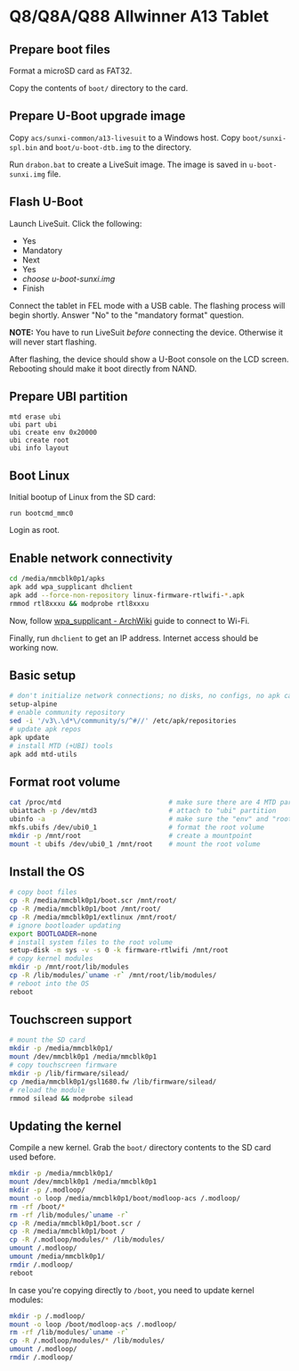 # Q8/Q8A/Q88 Allwinner A13 Tablet

## Prepare boot files

Format a microSD card as FAT32.

Copy the contents of `boot/` directory to the card.

## Prepare U-Boot upgrade image

Copy `acs/sunxi-common/a13-livesuit` to a Windows host. Copy `boot/sunxi-spl.bin` and `boot/u-boot-dtb.img` to the directory.

Run `drabon.bat` to create a LiveSuit image. The image is saved in `u-boot-sunxi.img` file.

## Flash U-Boot

Launch LiveSuit. Click the following:

- Yes
- Mandatory
- Next
- Yes
- *choose u-boot-sunxi.img*
- Finish

Connect the tablet in FEL mode with a USB cable. The flashing process will begin shortly. Answer "No" to the "mandatory format" question.

**NOTE:** You have to run LiveSuit *before* connecting the device. Otherwise it will never start flashing.

After flashing, the device should show a U-Boot console on the LCD screen. Rebooting should make it boot directly from NAND.

<!--
## Updating U-Boot

Insert the boot SD card with an updated `u-boot-dtb.img` file.

DOESN'T WORK.

```
load mmc 0:1 ${loadaddr} /u-boot-dtb.img
mtd erase uboot
mtd write.raw uboot ${fileaddr} 0 ${filesize}
mtd erase uboot-rescue
mtd write.raw uboot-rescue ${fileaddr} 0 ${filesize}
```
-->

## Prepare UBI partition

```
mtd erase ubi
ubi part ubi
ubi create env 0x20000
ubi create root
ubi info layout
```

## Boot Linux

Initial bootup of Linux from the SD card:

```
run bootcmd_mmc0
```

Login as root.

## Enable network connectivity

```bash
cd /media/mmcblk0p1/apks
apk add wpa_supplicant dhclient
apk add --force-non-repository linux-firmware-rtlwifi-*.apk
rmmod rtl8xxxu && modprobe rtl8xxxu
```

Now, follow [wpa_supplicant - ArchWiki](https://wiki.archlinux.org/title/wpa_supplicant) guide to connect to Wi-Fi.

Finally, run `dhclient` to get an IP address. Internet access should be working now.

## Basic setup

```bash
# don't initialize network connections; no disks, no configs, no apk cache
setup-alpine
# enable community repository
sed -i '/v3\.\d*\/community/s/^#//' /etc/apk/repositories
# update apk repos
apk update
# install MTD (+UBI) tools
apk add mtd-utils
```

## Format root volume

```bash
cat /proc/mtd							# make sure there are 4 MTD partitions
ubiattach -p /dev/mtd3					# attach to "ubi" partition
ubinfo -a								# make sure the "env" and "root" volumes are present
mkfs.ubifs /dev/ubi0_1					# format the root volume
mkdir -p /mnt/root						# create a mountpoint
mount -t ubifs /dev/ubi0_1 /mnt/root	# mount the root volume
```

## Install the OS

```bash
# copy boot files
cp -R /media/mmcblk0p1/boot.scr /mnt/root/
cp -R /media/mmcblk0p1/boot /mnt/root/
cp -R /media/mmcblk0p1/extlinux /mnt/root/
# ignore bootloader updating
export BOOTLOADER=none
# install system files to the root volume
setup-disk -m sys -v -s 0 -k firmware-rtlwifi /mnt/root
# copy kernel modules
mkdir -p /mnt/root/lib/modules
cp -R /lib/modules/`uname -r` /mnt/root/lib/modules/
# reboot into the OS
reboot
```

## Touchscreen support

```bash
# mount the SD card
mkdir -p /media/mmcblk0p1/
mount /dev/mmcblk0p1 /media/mmcblk0p1
# copy touchscreen firmware
mkdir -p /lib/firmware/silead/
cp /media/mmcblk0p1/gsl1680.fw /lib/firmware/silead/
# reload the module
rmmod silead && modprobe silead
```

## Updating the kernel

Compile a new kernel. Grab the `boot/` directory contents to the SD card used before.

```bash
mkdir -p /media/mmcblk0p1/
mount /dev/mmcblk0p1 /media/mmcblk0p1
mkdir -p /.modloop/
mount -o loop /media/mmcblk0p1/boot/modloop-acs /.modloop/
rm -rf /boot/*
rm -rf /lib/modules/`uname -r`
cp -R /media/mmcblk0p1/boot.scr /
cp -R /media/mmcblk0p1/boot /
cp -R /.modloop/modules/* /lib/modules/
umount /.modloop/
umount /media/mmcblk0p1/
rmdir /.modloop/
reboot
```

In case you're copying directly to `/boot`, you need to update kernel modules:

```bash
mkdir -p /.modloop/
mount -o loop /boot/modloop-acs /.modloop/
rm -rf /lib/modules/`uname -r`
cp -R /.modloop/modules/* /lib/modules/
umount /.modloop/
rmdir /.modloop/
```

<!--

### fbturbo X11 driver

DOESN'T WORK.

```bash
apk add git build-base autoconf libtool automake
apk add xorg-server-dev xorgproto libltdl libdrm libdrm-dev
git clone https://github.com/ssvb/xf86-video-fbturbo.git
cd xf86-video-fbturbo
autoreconf -vi
./configure --prefix=/usr
make
make install # as root
cp xorg.conf /etc/X11/xorg.conf # as root
```

-->
